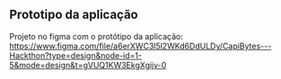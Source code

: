 ## Prototipo da aplicação

Projeto no figma com o protótipo da aplicação: <br>
https://www.figma.com/file/a6erXWC3l5l2WKd6DdULDy/CapiBytes---Hackthon?type=design&node-id=1-5&mode=design&t=gVUQ1KW3EkgXgijv-0
